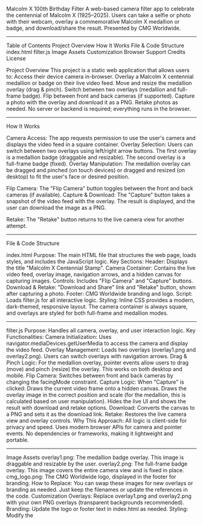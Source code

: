 Malcolm X 100th Birthday Filter
A web-based camera filter app to celebrate the centennial of Malcolm X (1925–2025). Users can take a selfie or photo with their webcam, overlay a commemorative Malcolm X medallion or badge, and download/share the result. Presented by CMG Worldwide.

------------

Table of Contents
Project Overview
How It Works
File & Code Structure
index.html
filter.js
Image Assets
Customization
Browser Support
Credits
License

Project Overview
This project is a static web application that allows users to:
Access their device camera in-browser.
Overlay a Malcolm X centennial medallion or badge on their live video feed.
Move and resize the medallion overlay (drag & pinch).
Switch between two overlays (medallion and full-frame badge).
Flip between front and back cameras (if supported).
Capture a photo with the overlay and download it as a PNG.
Retake photos as needed.
No server or backend is required; everything runs in the browser.

------------

How It Works

Camera Access:
The app requests permission to use the user's camera and displays the video feed in a square container.
Overlay Selection:
Users can switch between two overlays using left/right arrow buttons.
The first overlay is a medallion badge (draggable and resizable).
The second overlay is a full-frame badge (fixed).
Overlay Manipulation:
The medallion overlay can be dragged and pinched (on touch devices) or dragged and resized (on desktop) to fit the user's face or desired position.

Flip Camera:
The "Flip Camera" button toggles between the front and back cameras (if available).
Capture & Download:
The "Capture" button takes a snapshot of the video feed with the overlay.
The result is displayed, and the user can download the image as a PNG.

Retake:
The "Retake" button returns to the live camera view for another attempt.

------------

File & Code Structure

index.html
Purpose:
The main HTML file that structures the web page, loads styles, and includes the JavaScript logic.
Key Sections:
Header: Displays the title "Malcolm X Centennial Stamp".
Camera Container: Contains the live video feed, overlay image, navigation arrows, and a hidden canvas for capturing images.
Controls: Includes "Flip Camera" and "Capture" buttons.
Download & Retake: "Download and Share" link and "Retake" button, shown after capturing a photo.
Footer: CMG Worldwide branding and logo.
Script: Loads filter.js for all interactive logic.
Styling:
Inline CSS provides a modern, dark-themed, responsive layout. The camera container is always square, and overlays are styled for both full-frame and medallion modes.

------------

filter.js
Purpose:
Handles all camera, overlay, and user interaction logic.
Key Functionalities:
Camera Initialization: Uses navigator.mediaDevices.getUserMedia to access the camera and display the video feed.
Overlay Management: Loads two overlays (overlay1.png and overlay2.png). Users can switch overlays with navigation arrows.
Drag & Pinch Logic: For the medallion overlay, pointer events allow users to drag (move) and pinch (resize) the overlay. This works on both desktop and mobile.
Flip Camera: Switches between front and back cameras by changing the facingMode constraint.
Capture Logic: When "Capture" is clicked:
Draws the current video frame onto a hidden canvas.
Draws the overlay image in the correct position and scale (for the medallion, this is calculated based on user manipulation).
Hides the live UI and shows the result with download and retake options.
Download: Converts the canvas to a PNG and sets it as the download link.
Retake: Restores the live camera view and overlay controls.
Why This Approach:
All logic is client-side for privacy and speed.
Uses modern browser APIs for camera and pointer events.
No dependencies or frameworks, making it lightweight and portable.

------------

Image Assets
overlay1.png: The medallion badge overlay. This image is draggable and resizable by the user.
overlay2.png: The full-frame badge overlay. This image covers the entire camera view and is fixed in place.
cmg_logo.png: The CMG Worldwide logo, displayed in the footer for branding.
How to Replace:
You can swap these images for new overlays or branding as needed. Just keep the filenames or update the references in the code.
Customization
Overlays: Replace overlay1.png and overlay2.png with your own PNG overlays (transparent backgrounds recommended).
Branding: Update the logo or footer text in index.html as needed.
Styling: Modify the <style> section in index.html for custom colors, fonts, or layout.

------------

Browser Support
Modern browsers with camera and pointer event support (Chrome, Firefox, Edge, Safari).
Mobile browsers supported (with camera access).
Credits
Malcolm X Centennial (1925–2025)
Presented by CMG Worldwide

------------

License
This project is for educational and commemorative purposes. Please ensure you have the rights to use all images and branding materials.
